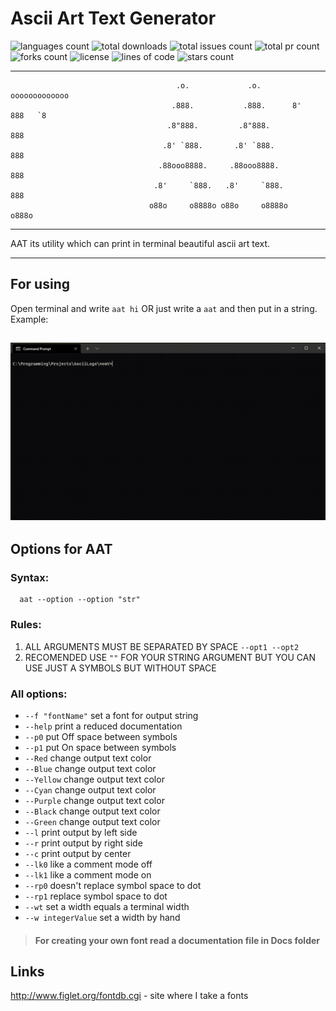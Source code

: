 # Ascii Art Text Generator
![languages count](https://img.shields.io/github/languages/count/RomanSamets/Ascii-Art-Text-Generator)
![total downloads](https://img.shields.io/github/downloads/RomanSamets/Ascii-Art-Text-Generator/total)
![total issues count](https://img.shields.io/github/issues/RomanSamets/Ascii-Art-Text-Generator)
![total pr count](https://img.shields.io/github/issues-pr/RomanSamets/Ascii-Art-Text-Generator)
![forks count](https://img.shields.io/github/forks/RomanSamets/Ascii-Art-Text-Generator)
![license](https://img.shields.io/github/license/RomanSamets/Ascii-Art-Text-Generator)
![lines of code](https://img.shields.io/tokei/lines/github/RomanSamets/Ascii-Art-Text-Generator)
![stars count](https://img.shields.io/github/stars/RomanSamets/Ascii-Art-Text-Generator)

------------------------
                                         .o.             .o.       ooooooooooooo
                                        .888.           .888.      8'   888   `8
                                       .8"888.         .8"888.          888
                                      .8' `888.       .8' `888.         888
                                     .88ooo8888.     .88ooo8888.        888
                                    .8'     `888.   .8'     `888.       888
                                   o88o     o8888o o88o     o8888o     o888o

--------------------------------------

AAT its utility which can print in terminal beautiful ascii art text.

--------------------------------------
## For using
Open terminal and write `aat hi` OR just write a `aat` and then put in a string. Example:

![Gif](https://github.com/RomanSamets/Ascii-Art-Text-Generator/raw/main/Docs/VideoExample.gif)
--------------------------------------
## Options for AAT
### Syntax: 
     
      aat --option --option "str"
### Rules:
1. ALL ARGUMENTS MUST BE SEPARATED BY SPACE `--opt1 --opt2`
2. RECOMENDED USE `""` FOR YOUR STRING ARGUMENT BUT YOU CAN USE JUST A SYMBOLS BUT WITHOUT SPACE

### All options:
  * `--f "fontName"` set a font for output string
  * `--help` print a reduced documentation
  * `--p0` put Off space between symbols
  * `--p1` put On space between symbols
  * `--Red` change output text color
  * `--Blue` change output text color
  * `--Yellow` change output text color
  * `--Cyan` change output text color
  * `--Purple` change output text color
  * `--Black` change output text color
  * `--Green` change output text color
  * `--l` print output by left side
  * `--r` print output by right side
  * `--c` print output by center
  * `--lk0` like a comment mode off
  * `--lk1` like a comment mode on
  * `--rp0` doesn't replace symbol space to dot
  * `--rp1` replace symbol space to dot
  * `--wt` set a width equals a terminal width
  * `--w integerValue` set a width by hand 

> #### For creating your own font read a documentation file in Docs folder

## Links
http://www.figlet.org/fontdb.cgi - site where I take a fonts
